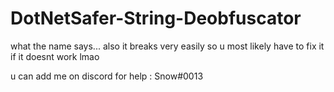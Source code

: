 # DotNetSafer-String-Deobfuscator
what the name says... also it breaks very easily
so u most likely have to fix it if it doesnt work lmao

u can add me on discord for help : Snow#0013
